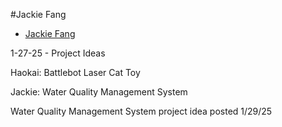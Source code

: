 #Jackie Fang

- [Jackie Fang](#Jackie-Fang)


1-27-25 - Project Ideas

Haokai:
Battlebot
Laser Cat Toy


Jackie:
Water Quality Management System

Water Quality Management System project idea posted 1/29/25
